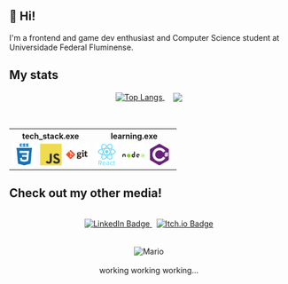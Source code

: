 <h2>👾 Hi!</h2>
I'm a frontend and game dev enthusiast and Computer Science student at Universidade Federal Fluminense.




<h2>My stats</h2>

<div align="center">
  <a href="https://github.com/anuraghazra/github-readme-stats" text-decoration="none">
    <img align="center" src="https://github-readme-stats.vercel.app/api/top-langs/?username=morgixin&layout=compact&theme=transparent" alt="Top Langs" />
  </a>
  &nbsp;&nbsp;&nbsp;
  <a href="https://git.io/streak-stats">
  <img align="center" src="http://github-readme-streak-stats.herokuapp.com?user=morgixin&theme=dark&background=000000&theme=transparent" />
  </a>
</div>
<br><br>

<div align=center>
 <table>
  <tr>
   <th>tech_stack.exe</th>
   <th>learning.exe</th>
  </tr>
  <tr>
   <td>
    <img src="https://github.com/devicons/devicon/blob/master/icons/css3/css3-plain-wordmark.svg"  title="CSS3" alt="CSS" width="40" height="40"/>&nbsp; <img src="https://github.com/devicons/devicon/blob/master/icons/javascript/javascript-original.svg" title="JavaScript" alt="JavaScript" width="40" height="40"/>&nbsp; <img src="https://github.com/devicons/devicon/blob/master/icons/git/git-original-wordmark.svg" title="Git" alt="Git" width="40" height="40"/>
   </td>
   <td>
     <img src="https://github.com/devicons/devicon/blob/master/icons/react/react-original-wordmark.svg" title="React" alt="React" width="40" height="40"/>&nbsp; <img src="https://github.com/devicons/devicon/blob/master/icons/nodejs/nodejs-original-wordmark.svg" title="NodeJS" alt="NodeJS" width="40" height="40"/>&nbsp; <img src="https://github.com/devicons/devicon/blob/master/icons/csharp/csharp-plain.svg" title="csharp" alt="CSharp" width="40" height="40"/>&nbsp;
   </td>
  </tr>
 </table>
</div>


<h2>Check out my other media!</h2>
<br>
<div align="center">
  <div id="badges">
    <a href="https://www.linkedin.com/in/ana-ferreira-92339417b/">
      <img src="https://img.shields.io/badge/LinkedIn-blue?style=for-the-badge&logo=linkedin&logoColor=white" alt="LinkedIn Badge"/>
    </a>
   &nbsp;
    <a href="https://taruchii.itch.io">
      <img src="https://img.shields.io/badge/Itch-%23FF0B34.svg?style=for-the-badge&logo=Itch.io&logoColor=white" alt="Itch.io Badge"/>
    </a>
</div>
 <br>
<div>
  <figure>
    <img align="center" src="https://user-images.githubusercontent.com/74038190/225813708-98b745f2-7d22-48cf-9150-083f1b00d6c9.gif" alt="Mario" height=300/><br><br>
    <figcaption>working working working...</figcaption>
  </figure>
</div>
</div>
